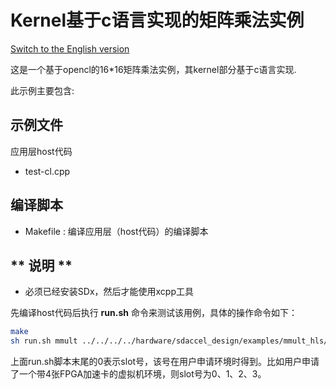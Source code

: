 Kernel基于c语言实现的矩阵乘法实例
================================
[Switch to the English version](./README.md)

这是一个基于opencl的16*16矩阵乘法实例，其kernel部分基于c语言实现. 

此示例主要包含:

示例文件
---------------------
应用层host代码

* test-cl.cpp

编译脚本
--------------------------------
* Makefile : 编译应用层（host代码）的编译脚本

** 说明 **
--------------------------------
* 必须已经安装SDx，然后才能使用xcpp工具 

先编译host代码后执行 **run.sh** 命令来测试该用例，具体的操作命令如下：

```bash
make
sh run.sh mmult ../../../../hardware/sdaccel_design/examples/mmult_hls/prj/bin/bin_mmult_hw.xclbin 0

```

上面run.sh脚本末尾的0表示slot号，该号在用户申请环境时得到。比如用户申请了一个带4张FPGA加速卡的虚拟机环境，则slot号为0、1、2、3。